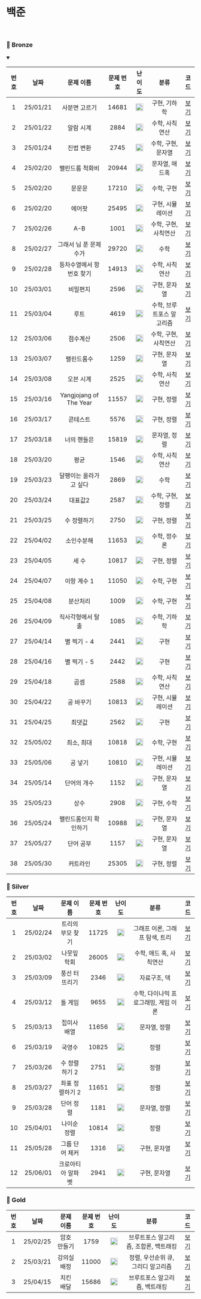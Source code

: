 백준 
==============================
<br>

### 🥉 Bronze
<details open>
<summary></summary>

| 번호 |    날짜    |         문제 이름          | 문제 번호 |                                 난이도                                 |       분류       |                       코드                        |  
|:--:|:--------:|:----------------------:|:-----:|:-------------------------------------------------------------------:|:--------------:|:-----------------------------------------------:|
| 1  | 25/01/21 |        사분면 고르기         | 14681 | <img src="https://static.solved.ac/tier_small/1.svg" width="20px"/> |    구현, 기하학     |          [보기](./Bronze/사분면%20고르기.cpp)           |  |
| 2  | 25/01/22 |         알람 시계          | 2884  | <img src="https://static.solved.ac/tier_small/3.svg" width="20px"/> |    수학, 사칙연산    |           [보기](./Bronze/알람%20시계.cpp)            |  |
| 3  | 25/01/24 |         진법 변환          | 2745  | <img src="https://static.solved.ac/tier_small/4.svg" width="20px"/> |  수학, 구현, 문자열   |           [보기](./Bronze/진법%20변환.cpp)            |  |
| 4  | 25/02/20 |        팰린드롬 척화비        | 20944 | <img src="https://static.solved.ac/tier_small/3.svg" width="20px"/> |    문자열, 애드혹    |          [보기](./Bronze/팰린드롬%20척화비.cpp)          |  |
| 5  | 25/02/20 |          문문문           | 17210 | <img src="https://static.solved.ac/tier_small/3.svg" width="20px"/> |     수학, 구현     |             [보기](./Bronze/문문문.cpp)              |  |
| 6  | 25/02/20 |          에어팟           | 25495 | <img src="https://static.solved.ac/tier_small/4.svg" width="20px"/> |   구현, 시뮬레이션    |             [보기](./Bronze/에어팟.cpp)              |  |
| 7  | 25/02/26 |          A-B           | 1001  | <img src="https://static.solved.ac/tier_small/1.svg" width="20px"/> |  수학, 구현, 사칙연산  |             [보기](./Bronze/A-B.cpp)              |  |
| 8  | 25/02/27 |     그래서 님 푼 문제 수가      | 29720 | <img src="https://static.solved.ac/tier_small/3.svg" width="20px"/> |       수학       |    [보기](./Bronze/그래서%20님%20푼%20문제%20수가.cpp)     |  |
| 9  | 25/02/28 |     등차수열에서 항 번호 찾기     | 14913 | <img src="https://static.solved.ac/tier_small/3.svg" width="20px"/> |    수학, 사칙연산    |     [보기](./Bronze/등차수열에서%20항%20번호%20찾기.cpp)     |  |
| 10 | 25/03/01 |          비밀편지          | 2596  | <img src="https://static.solved.ac/tier_small/5.svg" width="20px"/> |    구현, 문자열     |             [보기](./Bronze/비밀편지.cpp)             |  |
| 11 | 25/03/04 |           루트           | 4619  | <img src="https://static.solved.ac/tier_small/3.svg" width="20px"/> | 수학, 브루트포스 알고리즘 |              [보기](./Bronze/루트.cpp)              |  |
| 12 | 25/03/06 |          점수계산          | 2506  | <img src="https://static.solved.ac/tier_small/3.svg" width="20px"/> |  수학, 구현, 사칙연산  |             [보기](./Bronze/점수계산.cpp)             |  |
| 13 | 25/03/07 |         팰린드롬수          | 1259  | <img src="https://static.solved.ac/tier_small/5.svg" width="20px"/> |    구현, 문자열     |            [보기](./Bronze/팰린드롬수.cpp)             |  |
| 14 | 25/03/08 |         오븐 시계          | 2525  | <img src="https://static.solved.ac/tier_small/3.svg" width="20px"/> |    수학, 사칙연산    |           [보기](./Bronze/오븐%20시계.cpp)            |  |
| 15 | 25/03/16 | Yangjojang of The Year | 11557 | <img src="https://static.solved.ac/tier_small/5.svg" width="20px"/> |     구현, 정렬     | [보기](./Bronze/Yangjojang%20of%20The%20Year.cpp) |  |
| 16 | 25/03/17 |          콘테스트          | 5576  | <img src="https://static.solved.ac/tier_small/4.svg" width="20px"/> |     구현, 정렬     |             [보기](./Bronze/콘테스트.cpp)             |  |
| 17 | 25/03/18 |         너의 핸들은         | 15819 | <img src="https://static.solved.ac/tier_small/5.svg" width="20px"/> |    문자열, 정렬     |           [보기](./Bronze/너의%20핸들은.cpp)           |  |
| 18 | 25/03/20 |           평균           | 1546  | <img src="https://static.solved.ac/tier_small/5.svg" width="20px"/> |    수학, 사칙연산    |              [보기](./Bronze/평균.cpp)              |  |
| 19 | 25/03/23 |      달팽이는 올라가고 싶다      | 2869  | <img src="https://static.solved.ac/tier_small/5.svg" width="20px"/> |       수학       |       [보기](./Bronze/달팽이는%20올라가고%20싶다.cpp)       |  |
| 20 | 25/03/24 |          대표값2          | 2587  | <img src="https://static.solved.ac/tier_small/4.svg" width="20px"/> |   수학, 구현, 정렬   |             [보기](./Bronze/대표값2.cpp)             |  |
| 21 | 25/03/25 |         수 정렬하기         | 2750  | <img src="https://static.solved.ac/tier_small/4.svg" width="20px"/> |     구현, 정렬     |           [보기](./Bronze/수%20정렬하기.cpp)           |  |
| 22 | 25/04/02 |         소인수분해          | 11653 | <img src="https://static.solved.ac/tier_small/5.svg" width="20px"/> |    수학, 정수론     |            [보기](./Bronze/소인수분해.cpp)             |  |
| 23 | 25/04/05 |          세 수           | 10817 | <img src="https://static.solved.ac/tier_small/3.svg" width="20px"/> |     구현, 정렬     |            [보기](./Bronze/세%20수.cpp)             |  |
| 24 | 25/04/07 |        이항 계수 1         | 11050 | <img src="https://static.solved.ac/tier_small/5.svg" width="20px"/> |     수학, 구현     |         [보기](./Bronze/이항%20계수%201.cpp)          |  |
| 25 | 25/04/08 |          분산처리          | 1009  | <img src="https://static.solved.ac/tier_small/4.svg" width="20px"/> |     수학, 구현     |             [보기](./Bronze/분산처리.cpp)             |  |
| 26 | 25/04/09 |       직사각형에서 탈출        | 1085  | <img src="https://static.solved.ac/tier_small/3.svg" width="20px"/> |    수학, 기하학     |         [보기](./Bronze/직사각형에서%20탈출.cpp)          |  |
| 27 | 25/04/14 |        별 찍기 - 4        | 2441  | <img src="https://static.solved.ac/tier_small/3.svg" width="20px"/> |       구현       |         [보기](./Bronze/별찍기%20-%204.cpp)          |  |
| 28 | 25/04/16 |        별 찍기 - 5        | 2442  | <img src="https://static.solved.ac/tier_small/3.svg" width="20px"/> |       구현       |         [보기](./Bronze/별찍기%20-%205.cpp)          |  |
| 29 | 25/04/18 |           곱셈           | 2588  | <img src="https://static.solved.ac/tier_small/3.svg" width="20px"/> |    수학, 사칙연산    |              [보기](./Bronze/곱셈.cpp)              |  |
| 30 | 25/04/22 |         공 바꾸기          | 10813 | <img src="https://static.solved.ac/tier_small/4.svg" width="20px"/> |   구현, 시뮬레이션    |           [보기](./Bronze/공%20바꾸기.cpp)            |  |
| 31 | 25/04/25 |          최댓값           | 2562  | <img src="https://static.solved.ac/tier_small/3.svg" width="20px"/> |       구현       |             [보기](./Bronze/최댓값.cpp)              |  |
| 32 | 25/05/02 |         최소, 최대         | 10818 | <img src="https://static.solved.ac/tier_small/3.svg" width="20px"/> |     수학, 구현     |           [보기](./Bronze/최소,%20최대.cpp)           |  |
| 33 | 25/05/06 |          공 넣기          | 10810 | <img src="https://static.solved.ac/tier_small/3.svg" width="20px"/> |   구현, 시뮬레이션    |            [보기](./Bronze/공%20넣기.cpp)            |  |
| 34 | 25/05/14 |         단어의 개수         | 1152  | <img src="https://static.solved.ac/tier_small/4.svg" width="20px"/> |    구현, 문자열     |           [보기](./Bronze/단어의%20개수.cpp)           |  |
| 35 | 25/05/23 |           상수           | 2908  | <img src="https://static.solved.ac/tier_small/4.svg" width="20px"/> |     구현, 수학     |              [보기](./Bronze/상수.cpp)              |  |
| 36 | 25/05/24 |      팰린드롬인지 확인하기       | 10988 | <img src="https://static.solved.ac/tier_small/3.svg" width="20px"/> |    구현, 문자열     |        [보기](./Bronze/팰린드롬인지%20확인하기.cpp)         |  |
| 37 | 25/05/27 |         단어 공부          | 1157  | <img src="https://static.solved.ac/tier_small/5.svg" width="20px"/> |    구현, 문자열     |           [보기](./Bronze/단어%20공부.cpp)            |  |
| 38 | 25/05/30 |         커트라인          | 25305  | <img src="https://static.solved.ac/tier_small/4.svg" width="20px"/> |     구현, 정렬     |             [보기](./Bronze/커트라인.cpp)             |  |


</details>

### 🥈 Silver

| 번호 |    날짜    |   문제 이름   | 문제 번호 |                                 난이도                                 |          분류           |                코드                |  
|:--:|:--------:|:---------:|:-----:|:-------------------------------------------------------------------:|:---------------------:|:--------------------------------:|
| 1  | 25/02/24 | 트리의 부모 찾기 | 11725 | <img src="https://static.solved.ac/tier_small/9.svg" width="20px"/> |  그래프 이론, 그래프 탐색, 트리   | [보기](./Silver/트리의%20부모%20찾기.cpp) |  |
| 2  | 25/03/02 |  나뭇잎 학회   | 26005 | <img src="https://static.solved.ac/tier_small/6.svg" width="20px"/> |    수학, 애드 혹, 사칙연산     |   [보기](./Silver/나뭇잎%20학회.cpp)    |  |
| 3  | 25/03/09 |  풍선 터뜨리기  | 2346  | <img src="https://static.solved.ac/tier_small/8.svg" width="20px"/> |        자료구조, 덱        |   [보기](./Silver/풍선%20터뜨리기.cpp)   |  |
| 4  | 25/03/12 |   돌 게임    | 9655  | <img src="https://static.solved.ac/tier_small/6.svg" width="20px"/> | 수학, 다이나믹 프로그래밍, 게임 이론 |    [보기](./Silver/돌%20게임.cpp)     |  |
| 5  | 25/03/13 |  접미사 배열   | 11656 | <img src="https://static.solved.ac/tier_small/7.svg" width="20px"/> |        문자열, 정렬        |   [보기](./Silver/접미사%20배열.cpp)    |  |
| 6  | 25/03/19 |    국영수    | 10825 | <img src="https://static.solved.ac/tier_small/7.svg" width="20px"/> |          정렬           |      [보기](./Silver/국영수.cpp)      |  |
| 7  | 25/03/26 | 수 정렬하기 2  | 2751  | <img src="https://static.solved.ac/tier_small/6.svg" width="20px"/> |          정렬           | [보기](./Silver/수%20정렬하기%202.cpp)  |  |
| 8  | 25/03/27 | 좌표 정렬하기 2 | 11651 | <img src="https://static.solved.ac/tier_small/6.svg" width="20px"/> |          정렬           | [보기](./Silver/좌표%20정렬하기%202.cpp) |  |
| 9  | 25/03/28 |   단어 정렬   | 1181  | <img src="https://static.solved.ac/tier_small/6.svg" width="20px"/> |        문자열, 정렬        |    [보기](./Silver/단어%20정렬.cpp)    |  |
| 10 | 25/04/01 |  나이순 정렬   | 10814 | <img src="https://static.solved.ac/tier_small/6.svg" width="20px"/> |          정렬           |   [보기](./Silver/나이순%20정렬.cpp)    |  |
| 11 | 25/05/28 | 그룹 단어 체커  | 1316 | <img src="https://static.solved.ac/tier_small/6.svg" width="20px"/> |        구현, 문자열        | [보기](./Silver/그룹%20단어%20체커.cpp)  |  |
| 12 | 25/06/01 | 크로아티아 알파벳  | 2941 | <img src="https://static.solved.ac/tier_small/6.svg" width="20px"/> |        구현, 문자열        |  [보기](./Silver/크로아티아%20알파벳.cpp)  |  |

### 🥇 Gold

| 번호 |    날짜    | 문제 이름  | 문제 번호 |                                 난이도                                  |          분류           |            코드             |  
|:--:|:--------:|:------:|:-----:|:--------------------------------------------------------------------:|:---------------------:|:-------------------------:|
| 1  | 25/02/25 | 암호 만들기 | 1759  | <img src="https://static.solved.ac/tier_small/11.svg" width="20px"/> | 브루트포스 알고리즘, 조합론, 백트래킹 | [보기](./Gold/암호%20만들기.cpp) |  |
| 2  | 25/03/21 | 강의실 배정 | 11000 | <img src="https://static.solved.ac/tier_small/11.svg" width="20px"/> | 정렬, 우선순위 큐, 그리디 알고리즘  | [보기](./Gold/강의실%20배정.cpp) |  |
| 3  | 25/04/15  | 치킨 배달  | 15686 | <img src="https://static.solved.ac/tier_small/11.svg" width="20px"/> |   브루트포스 알고리즘, 백트래킹    | [보기](./Gold/치킨%20배달.cpp)  |  |


[Bronze5]: https://static.solved.ac/tier_small/1.svg
[Bronze4]: https://static.solved.ac/tier_small/2.svg
[Bronze3]: https://static.solved.ac/tier_small/3.svg
[Bronze2]: https://static.solved.ac/tier_small/4.svg
[Bronze1]: https://static.solved.ac/tier_small/5.svg
[Silver5]: https://static.solved.ac/tier_small/6.svg
[Silver4]: https://static.solved.ac/tier_small/7.svg
[Silver3]: https://static.solved.ac/tier_small/8.svg
[Silver2]: https://static.solved.ac/tier_small/9.svg
[Silver1]: https://static.solved.ac/tier_small/10.svg
[Gold5]: https://static.solved.ac/tier_small/11.svg
[Gold4]: https://static.solved.ac/tier_small/12.svg
[Gold3]: https://static.solved.ac/tier_small/13.svg
[Gold2]: https://static.solved.ac/tier_small/14.svg
[Gold1]: https://static.solved.ac/tier_small/15.svg